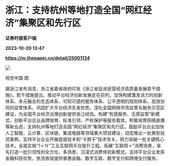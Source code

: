 # 浙江：支持杭州等地打造全国“网红经济”集聚区和先行区
**证券时报客户端**

**2023-10-20 13:47**

**https://m.thepaper.cn/detail/25001134**

![](https://imagecloud.thepaper.cn/thepaper/image/274/918/338.jpg)

视觉中国 图

据浙江发布消息，浙江省委省政府印发《浙江省促进民营经济高质量发展若干措施》。若干措施提出，推动平台经济创新发展走在前列。加快构建激发活力的创新体系、多元融合的生态体系、可知可感的服务体系、公平透明的规则体系、高效协同的监管体系，巩固扩大平台经济先发优势。深化全国网络市场监管与服务示范区建设，为全国平台经济治理创新提供浙江经验。构建“有感服务、无感监管”新模式，创新平台企业品牌培育、标准引领、产权保护等服务载体。积极培育网络直播等新业态，支持杭州等地打造全国“网红经济”集聚区和先行区。鼓励平台企业加快人工智能、云计算、区块链、集成电路等领域重大项目建设，动态推出一批典型投资案例。支持平台企业开展底层技术和“卡脖子”技术攻关，努力突破一批关键核心技术。全面实施“1＋Ｎ”工业互联网平台提升工程。拓展“互联网＋”消费场景，率先打造一批引领性的全方位、多场景、沉浸式消费体验新模式。支持平台企业发挥金融科技优势，依法依规提供普惠金融、数字互联、数字支付和跨境支付服务。